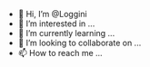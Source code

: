 - 👋 Hi, I’m @Loggini
- 👀 I’m interested in ...
- 🌱 I’m currently learning ...
- 💞️ I’m looking to collaborate on ...
- 📫 How to reach me ...

<!---
Loggini/Loggini is a ✨ special ✨ repository because its `README.md` (this file) appears on your GitHub profile.
You can click the Preview link to take a look at your changes.
--->

